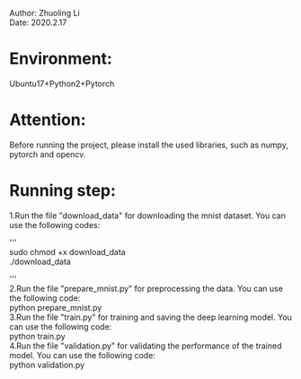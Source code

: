 Author: Zhuoling Li  
Date: 2020.2.17  

# Environment: 
Ubuntu17+Python2+Pytorch

# Attention: 
Before running the project, please install the used libraries, such as numpy, pytorch and opencv.

# Running step:
1.Run the file "download_data" for downloading the mnist dataset. You can use the following codes:

'''  
sudo chmod +x download_data  
./download_data

'''  
2.Run the file "prepare_mnist.py" for preprocessing the data. You can use the following code:  
  python prepare_mnist.py  
3.Run the file "train.py" for training and saving the deep learning model. You can use the following code:  
  python train.py  
4.Run the file "validation.py" for validating the performance of the trained model. You can use the following code:  
 python validation.py  
